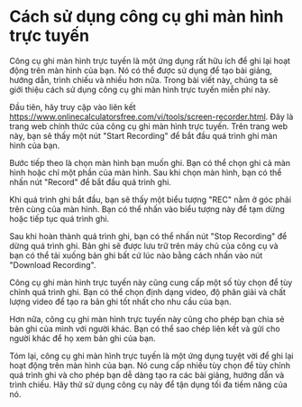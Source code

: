 Cách sử dụng công cụ ghi màn hình trực tuyến
============================================

Công cụ ghi màn hình trực tuyến là một ứng dụng rất hữu ích để ghi lại hoạt động trên màn hình của bạn. Nó có thể được sử dụng để tạo bài giảng, hướng dẫn, trình chiếu và nhiều hơn nữa. Trong bài viết này, chúng ta sẽ giới thiệu cách sử dụng công cụ ghi màn hình trực tuyến miễn phí này.

Đầu tiên, hãy truy cập vào liên kết <https://www.onlinecalculatorsfree.com/vi/tools/screen-recorder.html>. Đây là trang web chính thức của công cụ ghi màn hình trực tuyến. Trên trang web này, bạn sẽ thấy một nút "Start Recording" để bắt đầu quá trình ghi màn hình của bạn.

Bước tiếp theo là chọn màn hình bạn muốn ghi. Bạn có thể chọn ghi cả màn hình hoặc chỉ một phần của màn hình. Sau khi chọn màn hình, bạn có thể nhấn nút "Record" để bắt đầu quá trình ghi.

Khi quá trình ghi bắt đầu, bạn sẽ thấy một biểu tượng "REC" nằm ở góc phải trên cùng của màn hình. Bạn có thể nhấn vào biểu tượng này để tạm dừng hoặc tiếp tục quá trình ghi.

Sau khi hoàn thành quá trình ghi, bạn có thể nhấn nút "Stop Recording" để dừng quá trình ghi. Bản ghi sẽ được lưu trữ trên máy chủ của công cụ và bạn có thể tải xuống bản ghi bất cứ lúc nào bằng cách nhấn vào nút "Download Recording".

Công cụ ghi màn hình trực tuyến này cũng cung cấp một số tùy chọn để tùy chỉnh quá trình ghi. Bạn có thể chọn định dạng video, độ phân giải và chất lượng video để tạo ra bản ghi tốt nhất cho nhu cầu của bạn.

Hơn nữa, công cụ ghi màn hình trực tuyến này cũng cho phép bạn chia sẻ bản ghi của mình với người khác. Bạn có thể sao chép liên kết và gửi cho người khác để họ xem bản ghi của bạn.

Tóm lại, công cụ ghi màn hình trực tuyến là một ứng dụng tuyệt vời để ghi lại hoạt động trên màn hình của bạn. Nó cung cấp nhiều tùy chọn để tùy chỉnh quá trình ghi và cho phép bạn dễ dàng tạo ra các bài giảng, hướng dẫn và trình chiếu. Hãy thử sử dụng công cụ này để tận dụng tối đa tiềm năng của nó.